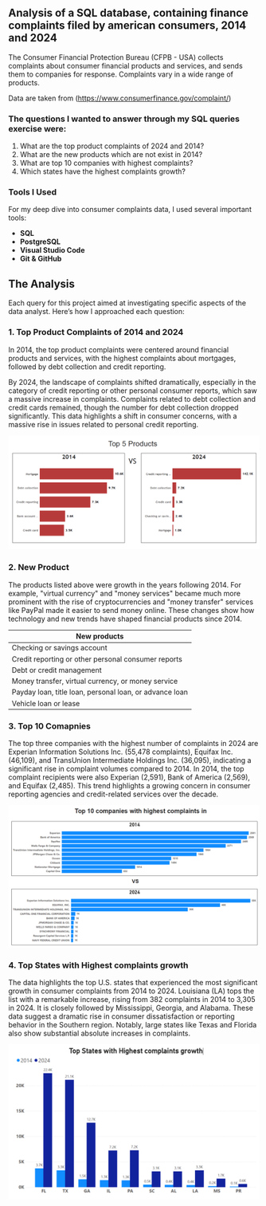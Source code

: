 ##  Analysis of a SQL database, containing finance complaints filed by american consumers, 2014 and 2024

The Consumer Financial Protection Bureau (CFPB - USA) collects complaints about consumer financial products and services, and sends them to companies for response. Complaints vary in a wide range of products.

Data are taken from (https://www.consumerfinance.gov/complaint/) 

### The questions I wanted to answer through my SQL queries exercise were:
1. What are the top product complaints of 2024 and 2014?
2. What are the new products which are not exist in 2014?
3. What are top 10 companies with highest complaints?
4. Which states have the highest complaints growth?

### Tools I Used
For my deep dive into consumer complaints data, I used several important tools:

- **SQL** 
- **PostgreSQL** 
- **Visual Studio Code** 
- **Git & GitHub** 

## The Analysis
Each query for this project aimed at investigating specific aspects of the data analyst. Here’s how I approached each question:


### 1. Top Product Complaints of 2014 and 2024

In 2014, the top product complaints were centered around financial products and services, with the highest complaints about mortgages, followed by debt collection and credit reporting. 

By 2024, the landscape of complaints shifted dramatically, especially in the category of credit reporting or other personal consumer reports, which saw a massive increase in complaints. Complaints related to debt collection and credit cards remained, though the number for debt collection dropped significantly. This data highlights a shift in consumer concerns, with a massive rise in issues related to personal credit reporting.

![Top products](docs/Top_Products.PNG)


### 2. New Product

The products listed above were growth in the years following 2014. For example, "virtual currency" and "money services" became much more prominent with the rise of cryptocurrencies and "money transfer" services like PayPal made it easier to send money online. These changes show how technology and new trends have shaped financial products since 2014.

|New products|
|------------|
|Checking or savings account|
|Credit reporting or other personal consumer reports|
|Debt or credit management|
|Money transfer, virtual currency, or money service|
|Payday loan, title loan, personal loan, or advance loan|
|Vehicle loan or lease|

### 3. Top 10 Comapnies
The top three companies with the highest number of complaints in 2024 are Experian Information Solutions Inc. (55,478 complaints), Equifax Inc. (46,109), and TransUnion Intermediate Holdings Inc. (36,095), indicating a significant rise in complaint volumes compared to 2014. In 2014, the top complaint recipients were also Experian (2,591), Bank of America (2,569), and Equifax (2,485). This trend highlights a growing concern in consumer reporting agencies and credit-related services over the decade.

![Top Company](docs/Top_comapnies.PNG)


### 4. Top States with Highest complaints growth
The data highlights the top U.S. states that experienced the most significant growth in consumer complaints from 2014 to 2024. Louisiana (LA) tops the list with a remarkable increase, rising from 382 complaints in 2014 to 3,305 in 2024. It is closely followed by Mississippi, Georgia, and Alabama. These data suggest a dramatic rise in consumer dissatisfaction or reporting behavior in the Southern region. Notably, large states like Texas and Florida also show substantial absolute increases in complaints.


![Top States](docs/Top_States.png)









